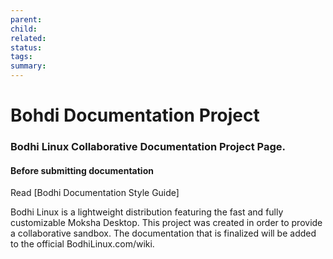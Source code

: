 ```yaml
---
parent: 
child: 
related: 
status: 
tags: 
summary:
---
```

# Bohdi Documentation Project
### Bodhi Linux Collaborative Documentation Project Page.

#### Before submitting documentation
Read [Bodhi Documentation Style Guide]

Bodhi Linux is a lightweight distribution featuring the fast and fully customizable Moksha Desktop. 
This project was created in order to provide a collaborative sandbox. The documentation that is finalized will be added to the official BodhiLinux.com/wiki.


